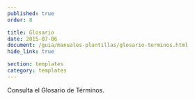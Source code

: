 ```yaml
---
published: true
order: 8

title: Glosario
date: 2015-07-06
document: /guia/manuales-plantillas/glosario-terminos.html
hide_link: true

section: templates
category: templates
---
```


Consulta el Glosario de Términos.
